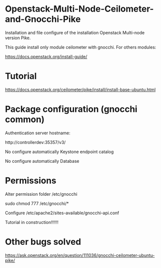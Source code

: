 # Openstack-Multi-Node-Ceilometer-and-Gnocchi-Pike
Installation and file configure of the installation Openstack Multi-node version Pike.

This guide install only module ceilometer with gnocchi. For others modules:

https://docs.openstack.org/install-guide/

# Tutorial 

https://docs.openstack.org/ceilometer/pike/install/install-base-ubuntu.html


# Package configuration (gnocchi common)
Authentication server hostname:

http://controllerdev:35357/v3/

No configure automatically Keystone endpoint catalog

No configure automatically Database 

# Permissions

Alter permission folder /etc/gnocchi

sudo chmod 777 /etc/gnocchi/*


Configure /etc/apache2/sites-available/gnocchi-api.conf

Tutorial in construction!!!!!!



# Other bugs solved 

https://ask.openstack.org/en/question/111036/gnocchi-ceilometer-ubuntu-pike/

